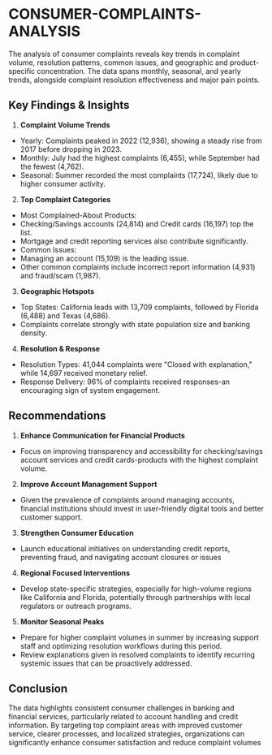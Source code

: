 # CONSUMER-COMPLAINTS-ANALYSIS
The analysis of consumer complaints reveals key trends in complaint volume, resolution patterns, common issues, and geographic and product-specific concentration. The data spans monthly, seasonal, and yearly trends, alongside complaint resolution effectiveness and major pain points.


## Key Findings & Insights

1. **Complaint Volume Trends**
- Yearly: Complaints peaked in 2022 (12,936), showing a steady rise from 2017 before dropping in 2023.
- Monthly: July had the highest complaints (6,455), while September had the fewest (4,762).
- Seasonal: Summer recorded the most complaints (17,724), likely due to higher consumer activity.
    
2. **Top Complaint Categories**
- Most Complained-About Products:
- Checking/Savings accounts (24,814) and Credit cards (16,197) top the list.
- Mortgage and credit reporting services also contribute significantly.
- Common Issues:
- Managing an account (15,109) is the leading issue.
- Other common complaints include incorrect report information (4,931) and fraud/scam (1,987).

3. **Geographic Hotspots**
 - Top States: California leads with 13,709 complaints, followed by Florida (6,488) and Texas (4,686).
 - Complaints correlate strongly with state population size and banking density.

4. **Resolution & Response**
- Resolution Types: 41,044 complaints were "Closed with explanation," while 14,697 received monetary relief.
- Response Delivery: 96% of complaints received responses-an encouraging sign of system engagement.
  

## Recommendations

1. **Enhance Communication for Financial Products**
- Focus on improving transparency and accessibility for checking/savings account services and credit cards-products with the highest complaint volume.

2. **Improve Account Management Support**
-  Given the prevalence of complaints around managing accounts, financial institutions should invest in user-friendly digital tools and better customer support.

3. **Strengthen Consumer Education**
- Launch educational initiatives on understanding credit reports, preventing fraud, and navigating account closures or issues

4. **Regional Focused Interventions**
- Develop state-specific strategies, especially for high-volume regions like California and Florida, potentially through partnerships with local regulators or outreach programs.

5. **Monitor Seasonal Peaks**
- Prepare for higher complaint volumes in summer by increasing support staff and optimizing resolution workflows during this period.
- Review explanations given in resolved complaints to identify recurring systemic issues that can be proactively addressed.


## Conclusion
 The data highlights consistent consumer challenges in banking and financial services, particularly
 related to account handling and credit information. By targeting top complaint areas with improved
 customer service, clearer processes, and localized strategies, organizations can significantly
 enhance consumer satisfaction and reduce complaint volumes


  

 
 
